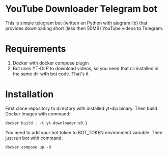 # YouTube Downloader Telegram bot

This is simple telegram bot (written on Python with aiogram lib) that provides downloading short (less then 50MB) YouTube videos to Telegram.

# Requirements
1. Docker with docker compose plugin
2. Bot uses YT-DLP to download videos, so you need that cli installed in the same dir with bot code. That's it

# Installation
First clone repository to directory with installed yt-dlp binary.
Then build Docker Images with command:

`docker build . -t yt-downloader:v0.1`

You need to add your bot token to BOT_TOKEN environment variable.
Then just run bot with command:

`docker compose up -d`